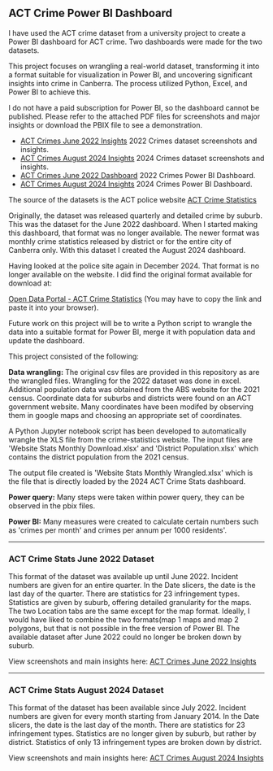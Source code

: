 ## ACT Crime Power BI Dashboard
I have used  the ACT crime dataset from a university project to create a Power BI dashboard for ACT crime. Two dashboards were made for the two datasets.

This project focuses on wrangling a real-world dataset, transforming it into a format suitable for visualization in Power BI, and uncovering significant insights into crime in Canberra. The process utilized Python, Excel, and Power BI to achieve this.

I do not have a paid subscription for Power BI, so the dashboard cannot be published. Please refer to the attached PDF files for screenshots and major insights or download the PBIX file to see a demonstration.  
- [ACT Crimes June 2022 Insights](ACT%20Crime%20Stats%20June%202022%20-%20Insights.pdf) 2022 Crimes dataset screenshots and insights.
- [ACT Crimes August 2024 Insights](ACT%20Crime%20Stats%20August%202024%20-%20Insights.pdf) 2024 Crimes dataset screenshots and insights.
- [ACT Crimes June 2022 Dashboard](ACT%20Crime%20Stats%20June%202022.pbix) 2022 Crimes Power BI Dashboard.
- [ACT Crimes August 2024 Insights](ACT%20Crime%20Stats%202024.pbix) 2024 Crimes Power BI Dashboard.

The source of the datasets is the ACT police website
[ACT Crime Statistics](https://www.policenews.act.gov.au/crime-statistics-and-data/crime-statistics)

Originally, the dataset was released quarterly and detailed crime by suburb. This was the dataset for the June 2022 dashboard. When I started making this dashboard, that format was no longer available. The newer format was monthly crime statistics released by district or for the entire city of Canberra only. With this dataset I created the August 2024 dashboard.

Having looked at the police site again in December 2024. That format is no longer available on the website. I did find the original format available for download at:

[Open Data Portal - ACT Crime Statistics](https://www.data.act.gov.au/Justice-Safety-and-Emergency/ACT-Crime-Statistics/2egm-dieb/about_data) (You may have to copy the link and paste it into your browser).

Future work on this project will be to write a Python script to wrangle the data into a suitable format for Power BI, merge it with population data and update the dashboard.

This project consisted of the following:

**Data wrangling:** The original csv files are provided in this repository as are the wrangled files. Wrangling for the 2022 dataset was done in excel.
Additional population data was obtained from the ABS website for the 2021 census.
Coordinate data for suburbs and districts were found on an ACT government website. Many coordinates have been modifed by observing them in google maps and choosing an appropriate set of coordinates.  

A Python Jupyter notebook script has been developed to automatically wrangle the XLS file from the crime-statistics website. The input files are 'Website Stats Monthly Download.xlsx' and 'District Population.xlsx' which contains the district population from the 2021 census.  

The output file created is 'Website Stats Monthly Wrangled.xlsx' which is the file that is directly loaded by the 2024 ACT Crime Stats dashboard.

**Power query:** Many steps were taken within power query, they can be observed in the pbix files.

**Power BI:** Many measures were created to calculate certain numbers such as 'crimes per month' and crimes per annum per 1000 residents'. 

---

### ACT Crime Stats June 2022 Dataset

This format of the dataset was available up until June 2022.
Incident numbers are given for an entire quarter. 
In the Date slicers, the date is the last day of the quarter. 
There are statistics for 23 infringement types.
Statistics are given by suburb, offering detailed granularity for the maps.
The two Location tabs are the same except for the map format. Ideally, I would have liked to combine the two formats(map 1 maps and map 2 polygons, but that is not possible in the free version of Power BI.
The available dataset after June 2022 could no longer be broken down by suburb.

View screenshots and main insights here: [ACT Crimes June 2022 Insights](ACT%20Crime%20Stats%20June%202022%20-%20Insights.pdf)


---

### ACT Crime Stats August 2024 Dataset
This format of the dataset has been available since July 2022.
Incident numbers are given for every month starting from January 2014. 
In the Date slicers, the date is the last day of the month. 
There are statistics for 23 infringement types.
Statistics are no longer given by suburb, but rather by district. 
Statistics of only 13 infringement types are broken down by district.

View screenshots and main insights here: [ACT Crimes August 2024 Insights](ACT%20Crime%20Stats%20August%202024%20-%20Insights.pdf)




